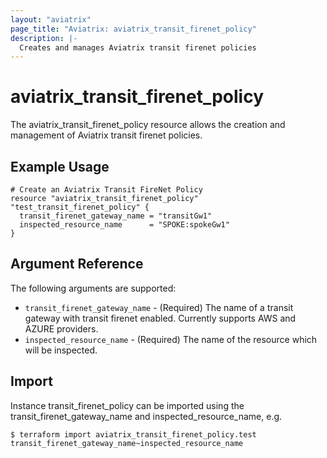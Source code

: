 ```yaml
---
layout: "aviatrix"
page_title: "Aviatrix: aviatrix_transit_firenet_policy"
description: |-
  Creates and manages Aviatrix transit firenet policies
---
```


# aviatrix_transit_firenet_policy

The aviatrix_transit_firenet_policy resource allows the creation and management of Aviatrix transit firenet policies.

## Example Usage

```hcl
# Create an Aviatrix Transit FireNet Policy
resource "aviatrix_transit_firenet_policy" "test_transit_firenet_policy" {
  transit_firenet_gateway_name = "transitGw1"
  inspected_resource_name      = "SPOKE:spokeGw1"
}
```

## Argument Reference

The following arguments are supported:

* `transit_firenet_gateway_name` - (Required) The name of a transit gateway with transit firenet enabled. Currently supports AWS and AZURE providers.
* `inspected_resource_name` - (Required) The name of the resource which will be inspected.

## Import

Instance transit_firenet_policy can be imported using the transit_firenet_gateway_name and inspected_resource_name, e.g.

```
$ terraform import aviatrix_transit_firenet_policy.test transit_firenet_gateway_name~inspected_resource_name
```
